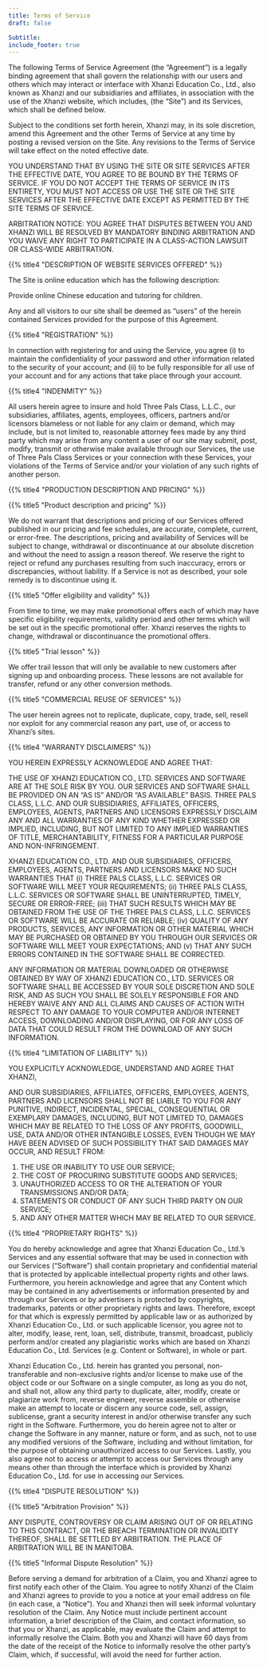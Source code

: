 ```yaml
---
title: Terms of Service
draft: false

Subtitle: 
include_footer: true
---
```


The following Terms of Service Agreement (the “Agreement”) is a legally binding agreement that shall govern the relationship with our users and others which may interact or interface with Xhanzi Education Co., Ltd., also known as Xhanzi and our subsidiaries and affiliates, in association with the use of the Xhanzi website, which includes, (the “Site”) and its Services, which shall be defined below.

Subject to the conditions set forth herein, Xhanzi may, in its sole discretion, amend this Agreement and the other Terms of Service at any time by posting a revised version on the Site. Any revisions to the Terms of Service will take effect on the noted effective date.

YOU UNDERSTAND THAT BY USING THE SITE OR SITE SERVICES AFTER THE EFFECTIVE DATE, YOU AGREE TO BE BOUND BY THE TERMS OF SERVICE. IF YOU DO NOT ACCEPT THE TERMS OF SERVICE IN ITS ENTIRETY, YOU MUST NOT ACCESS OR USE THE SITE OR THE SITE SERVICES AFTER THE EFFECTIVE DATE EXCEPT AS PERMITTED BY THE SITE TERMS OF SERVICE.

ARBITRATION NOTICE: YOU AGREE THAT DISPUTES BETWEEN YOU AND XHANZI WILL BE RESOLVED BY MANDATORY BINDING ARBITRATION AND YOU WAIVE ANY RIGHT TO PARTICIPATE IN A CLASS-ACTION LAWSUIT OR CLASS-WIDE ARBITRATION.

{{% title4 "DESCRIPTION OF WEBSITE SERVICES OFFERED" %}}

The Site is online education which has the following description:

Provide online Chinese education and tutoring for children.

Any and all visitors to our site shall be deemed as “users” of the herein contained Services provided for the purpose of this Agreement.

{{% title4 "REGISTRATION" %}}

In connection with registering for and using the Service, you agree (i) to maintain the confidentiality of your password and other information related to the security of your account; and (ii) to be fully responsible for all use of your account and for any actions that take place through your account.

{{% title4 "INDENMITY" %}}

All users herein agree to insure and hold Three Pals Class, L.L.C., our subsidiaries, affiliates, agents, employees, officers, partners and/or licensors blameless or not liable for any claim or demand, which may include, but is not limited to, reasonable attorney fees made by any third party which may arise from any content a user of our site may submit, post, modify, transmit or otherwise make available through our Services, the use of Three Pals Class Services or your connection with these Services, your violations of the Terms of Service and/or your violation of any such rights of another person.

{{% title4 "PRODUCTION DESCRIPTION AND PRICING" %}}

{{% title5 "Product description and pricing" %}}

We do not warrant that descriptions and pricing of our Services offered published in our pricing and fee schedules, are accurate, complete, current, or error-free.
The descriptions, pricing and availability of Services will be subject to change, withdrawal or discontinuance at our absolute discretion and without the need to assign a reason thereof.
We reserve the right to reject or refund any purchases resulting from such inaccuracy, errors or discrepancies, without liability.
If a Service is not as described, your sole remedy is to discontinue using it.

{{% title5 "Offer eligibility and validity" %}}

From time to time, we may make promotional offers each of which may have specific eligibility requirements, validity period and other terms which will be set out in the specific promotional offer.
Xhanzi reserves the rights to change, withdrawal or discontinuance the promotional offers.

{{% title5 "Trial lesson" %}}

We offer trail lesson that will only be available to new customers after signing up and onboarding process.
These lessons are not available for transfer, refund or any other conversion methods.

{{% title5 "COMMERCIAL REUSE OF SERVICES" %}}

The user herein agrees not to replicate, duplicate, copy, trade, sell, resell nor exploit for any commercial reason any part, use of, or access to Xhanzi’s sites.

{{% title4 "WARRANTY DISCLAIMERS" %}}

YOU HEREIN EXPRESSLY ACKNOWLEDGE AND AGREE THAT:

THE USE OF XHANZI EDUCATION CO., LTD. SERVICES AND SOFTWARE ARE AT THE SOLE RISK BY YOU. OUR SERVICES AND SOFTWARE SHALL BE PROVIDED ON AN “AS IS” AND/OR “AS AVAILABLE” BASIS. THREE PALS CLASS, L.L.C. AND OUR SUBSIDIARIES, AFFILIATES, OFFICERS, EMPLOYEES, AGENTS, PARTNERS AND LICENSORS EXPRESSLY DISCLAIM ANY AND ALL WARRANTIES OF ANY KIND WHETHER EXPRESSED OR IMPLIED, INCLUDING, BUT NOT LIMITED TO ANY IMPLIED WARRANTIES OF TITLE, MERCHANTABILITY, FITNESS FOR A PARTICULAR PURPOSE AND NON-INFRINGEMENT.

XHANZI EDUCATION CO., LTD. AND OUR SUBSIDIARIES, OFFICERS, EMPLOYEES, AGENTS, PARTNERS AND LICENSORS MAKE NO SUCH WARRANTIES THAT (i) THREE PALS CLASS, L.L.C. SERVICES OR SOFTWARE WILL MEET YOUR REQUIREMENTS; (ii) THREE PALS CLASS, L.L.C. SERVICES OR SOFTWARE SHALL BE UNINTERRUPTED, TIMELY, SECURE OR ERROR-FREE; (iii) THAT SUCH RESULTS WHICH MAY BE OBTAINED FROM THE USE OF THE THREE PALS CLASS, L.L.C. SERVICES OR SOFTWARE WILL BE ACCURATE OR RELIABLE; (iv) QUALITY OF ANY PRODUCTS, SERVICES, ANY INFORMATION OR OTHER MATERIAL WHICH MAY BE PURCHASED OR OBTAINED BY YOU THROUGH OUR SERVICES OR SOFTWARE WILL MEET YOUR EXPECTATIONS; AND (v) THAT ANY SUCH ERRORS CONTAINED IN THE SOFTWARE SHALL BE CORRECTED.

ANY INFORMATION OR MATERIAL DOWNLOADED OR OTHERWISE OBTAINED BY WAY OF XHANZI EDUCATION CO., LTD. SERVICES OR SOFTWARE SHALL BE ACCESSED BY YOUR SOLE DISCRETION AND SOLE RISK, AND AS SUCH YOU SHALL BE SOLELY RESPONSIBLE FOR AND HEREBY WAIVE ANY AND ALL CLAIMS AND CAUSES OF ACTION WITH RESPECT TO ANY DAMAGE TO YOUR COMPUTER AND/OR INTERNET ACCESS, DOWNLOADING AND/OR DISPLAYING, OR FOR ANY LOSS OF DATA THAT COULD RESULT FROM THE DOWNLOAD OF ANY SUCH INFORMATION.

{{% title4 "LIMITATION OF LIABILITY" %}}

YOU EXPLICITLY ACKNOWLEDGE, UNDERSTAND AND AGREE THAT XHANZI,

AND OUR SUBSIDIARIES, AFFILIATES, OFFICERS, EMPLOYEES, AGENTS, PARTNERS AND LICENSORS SHALL NOT BE LIABLE TO YOU FOR ANY PUNITIVE, INDIRECT, INCIDENTAL, SPECIAL, CONSEQUENTIAL OR EXEMPLARY DAMAGES, INCLUDING, BUT NOT LIMITED TO, DAMAGES WHICH MAY BE RELATED TO THE LOSS OF ANY PROFITS, GOODWILL, USE, DATA AND/OR OTHER INTANGIBLE LOSSES, EVEN THOUGH WE MAY HAVE BEEN ADVISED OF SUCH POSSIBILITY THAT SAID DAMAGES MAY OCCUR, AND RESULT FROM:

1. THE USE OR INABILITY TO USE OUR SERVICE;
2. THE COST OF PROCURING SUBSTITUTE GOODS AND SERVICES;
3. UNAUTHORIZED ACCESS TO OR THE ALTERATION OF YOUR TRANSMISSIONS AND/OR DATA;
4. STATEMENTS OR CONDUCT OF ANY SUCH THIRD PARTY ON OUR SERVICE;
5. AND ANY OTHER MATTER WHICH MAY BE RELATED TO OUR SERVICE.

{{% title4 "PROPRIETARY RIGHTS" %}}

You do hereby acknowledge and agree that Xhanzi Education Co., Ltd.’s Services and any essential software that may be used in connection with our Services (“Software”) shall contain proprietary and confidential material that is protected by applicable intellectual property rights and other laws. Furthermore, you herein acknowledge and agree that any Content which may be contained in any advertisements or information presented by and through our Services or by advertisers is protected by copyrights, trademarks, patents or other proprietary rights and laws. Therefore, except for that which is expressly permitted by applicable law or as authorized by Xhanzi Education Co., Ltd. or such applicable licensor, you agree not to alter, modify, lease, rent, loan, sell, distribute, transmit, broadcast, publicly perform and/or created any plagiaristic works which are based on Xhanzi Education Co., Ltd. Services (e.g. Content or Software), in whole or part.

Xhanzi Education Co., Ltd. herein has granted you personal, non-transferable and non-exclusive rights and/or license to make use of the object code or our Software on a single computer, as long as you do not, and shall not, allow any third party to duplicate, alter, modify, create or plagiarize work from, reverse engineer, reverse assemble or otherwise make an attempt to locate or discern any source code, sell, assign, sublicense, grant a security interest in and/or otherwise transfer any such right in the Software. Furthermore, you do herein agree not to alter or change the Software in any manner, nature or form, and as such, not to use any modified versions of the Software, including and without limitation, for the purpose of obtaining unauthorized access to our Services. Lastly, you also agree not to access or attempt to access our Services through any means other than through the interface which is provided by Xhanzi Education Co., Ltd. for use in accessing our Services.

{{% title4 "DISPUTE RESOLUTION" %}}

{{% title5 "Arbitration Provision" %}}

ANY DISPUTE, CONTROVERSY OR CLAIM ARISING OUT OF OR RELATING TO THIS CONTRACT, OR THE BREACH TERMINATION OR INVALIDITY THEREOF, SHALL BE SETTLED BY ARBITRATION. THE PLACE OF ARBITRATION WILL BE IN MANITOBA. 

{{% title5 "Informal Dispute Resolution" %}}

Before serving a demand for arbitration of a Claim, you and Xhanzi agree to first notify each other of the Claim. You agree to notify Xhanzi of the Claim and Xhanzi agrees to provide to you a notice at your email address on file (in each case, a “Notice”). You and Xhanzi then will seek informal voluntary resolution of the Claim. Any Notice must include pertinent account information, a brief description of the Claim, and contact information, so that you or Xhanzi, as applicable, may evaluate the Claim and attempt to informally resolve the Claim. Both you and Xhanzi will have 60 days from the date of the receipt of the Notice to informally resolve the other party’s Claim, which, if successful, will avoid the need for further action.